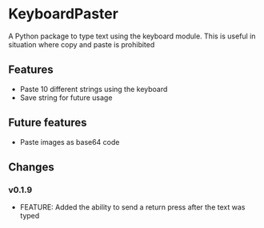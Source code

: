# KeyboardPaster

A Python package to type text using the keyboard module. This is useful in situation where copy and paste is prohibited

## Features
- Paste 10 different strings using the keyboard
- Save string for future usage

## Future features
- Paste images as base64 code

## Changes
### v0.1.9
- FEATURE: Added the ability to send a return press after the text was typed